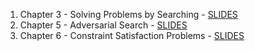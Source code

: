 1. Chapter 3 - Solving Problems by Searching - [SLIDES](https://docs.google.com/presentation/d/1tfjl0BTHODrGnObvnwPh3DkpuM7l4sV2dhOPfWQC31Y/edit?usp=sharing)
1. Chapter 5 - Adversarial Search - [SLIDES](https://docs.google.com/presentation/d/1xEQLcRTTs2mPOP41T23EkLXZUjeslq9AnGwUQGbMnYo/edit?usp=sharing)
1. Chapter 6 - Constraint Satisfaction Problems - [SLIDES]()
